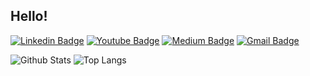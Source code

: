 ## Hello!


[![Linkedin Badge](https://img.shields.io/badge/-rogerchen-blue?style=flat-square&logo=Linkedin&logoColor=white&link=https://www.linkedin.com/in/roger-chen-097878138/)](https://www.linkedin.com/in/roger-chen-097878138/)
[![Youtube Badge](https://img.shields.io/badge/-koolkanna-darkred?style=flat-square&logo=youtube&logoColor=white&link=https://www.youtube.com/c/koolkanna)](https://www.youtube.com/channel/UC8r5kVy0uBfNKs_1-SKgE-w)
[![Medium Badge](https://img.shields.io/badge/-@aemmadi-03a57a?style=flat-square&labelColor=000000&logo=Medium&link=https://medium.com/@aemmadi/)](https://medium.com/@DCisHurt)
[![Gmail Badge](https://img.shields.io/badge/-kanna6501@gmail.com-c14438?style=flat-square&logo=Gmail&logoColor=white&link=mailto:kanna6501@gmail.com)](mailto:roger33669@gmail.com)


![Github Stats](https://github-readme-stats.vercel.app/api?username=DCisHurt&count_private=true&show_icons=true&include_all_commits=true)
![Top Langs](https://github-readme-stats.vercel.app/api/top-langs/?username=DCisHurt&hide=TeX&layout=compact)
